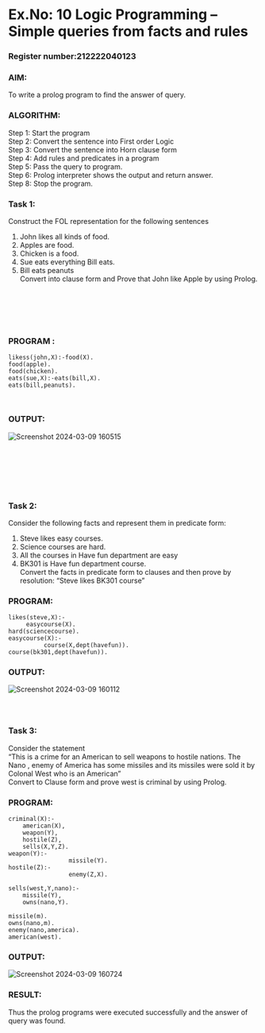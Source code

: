 # Ex.No: 10  Logic Programming –  Simple queries from facts and rules                                     
### Register number:212222040123
### AIM: 
To write a prolog program to find the answer of query. 
###  ALGORITHM:
 Step 1: Start the program <br> 
 Step 2: Convert the sentence into First order Logic  <br> 
 Step 3:  Convert the sentence into Horn clause form  <br> 
 Step 4: Add rules and predicates in a program   <br> 
 Step 5:  Pass the query to program. <br> 
 Step 6: Prolog interpreter shows the output and return answer. <br> 
 Step 8:  Stop the program.
### Task 1:
Construct the FOL representation for the following sentences <br> 
1.	John likes all kinds of food.  <br> 
2.	Apples are food.  <br> 
3.	Chicken is a food.  <br> 
4.	Sue eats everything Bill eats. <br> 
5.	 Bill eats peanuts  <br> 
   Convert into clause form and Prove that John like Apple by using Prolog. <br>
   ```






```
### PROGRAM :
```
likess(john,X):-food(X).
food(apple).
food(chicken).
eats(sue,X):-eats(bill,X).
eats(bill,peanuts).



```


### OUTPUT:
![Screenshot 2024-03-09 160515](https://github.com/KATHIR1611/AI_Lab_2023-24/assets/128135186/246b8c5b-5caf-49a0-8086-9f247558610c)

```







```
### Task 2:
Consider the following facts and represent them in predicate form: <br>              
1.	Steve likes easy courses. <br> 
2.	Science courses are hard. <br> 
3. All the courses in Have fun department are easy <br> 
4. BK301 is Have fun department course.<br> 
Convert the facts in predicate form to clauses and then prove by resolution: “Steve likes BK301 course”<br> 

### PROGRAM:
```
likes(steve,X):-
     easycourse(X).
hard(sciencecourse).
easycourse(X):-
          course(X,dept(havefun)).
course(bk301,dept(havefun)).
```



### OUTPUT: 
![Screenshot 2024-03-09 160112](https://github.com/KATHIR1611/AI_Lab_2023-24/assets/128135186/e265a131-e4fc-4da6-8bd1-a348f175d071)


```



```
### Task 3:
Consider the statement <br> 
“This is a crime for an American to sell weapons to hostile nations. The Nano , enemy of America has some missiles and its missiles were sold it by Colonal West who is an American” <br> 
Convert to Clause form and prove west is criminal by using Prolog.<br> 
### PROGRAM:
```
criminal(X):-
	american(X),
	weapon(Y),
	hostile(Z),
	sells(X,Y,Z).
weapon(Y):-
                 missile(Y).
hostile(Z):-
                 enemy(Z,X).

sells(west,Y,nano):-
	missile(Y),
	owns(nano,Y).

missile(m).
owns(nano,m).
enemy(nano,america).
american(west).
```


### OUTPUT:
![Screenshot 2024-03-09 160724](https://github.com/KATHIR1611/AI_Lab_2023-24/assets/128135186/fc423f71-3f84-46dc-befe-daea77912bbb)

### RESULT:
Thus the prolog programs were executed successfully and the answer of query was found.
